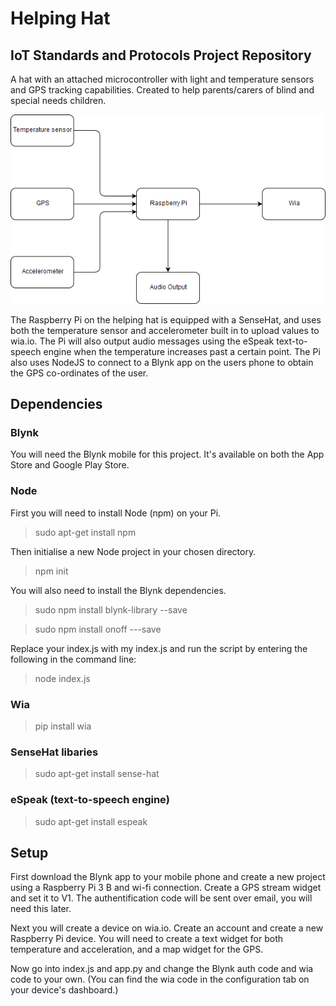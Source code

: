 # Helping Hat
## IoT Standards and Protocols Project Repository

A hat with an attached microcontroller with light and temperature sensors and GPS tracking capabilities.
Created to help parents/carers of blind and special needs children.

![system diagram](helpinghat2.png)

The Raspberry Pi on the helping hat is equipped with a SenseHat, and uses both the temperature sensor and accelerometer built in to upload values to wia.io. The Pi will also output audio messages using the eSpeak text-to-speech engine when the temperature increases past a certain point. The Pi also uses NodeJS to connect to a Blynk app on the users phone to obtain the GPS co-ordinates of the user.

## Dependencies

### Blynk
You will need the Blynk mobile for this project. It's available on both the App Store and Google Play Store.

### Node

First you will need to install Node (npm) on your Pi.

>sudo apt-get install npm

Then initialise a new Node project in your chosen directory.

> npm init

You will also need to install the Blynk dependencies.

> sudo npm install blynk-library --save

> sudo npm install onoff ---save

Replace your index.js with my index.js and run the script by entering the following in the command line:

> node index.js

### Wia

> pip install wia

### SenseHat libaries

> sudo apt-get install sense-hat

### eSpeak (text-to-speech engine)

>sudo apt-get install espeak

## Setup

First download the Blynk app to your mobile phone and create a new project using a Raspberry Pi 3 B and wi-fi connection. Create a GPS stream widget and set it to V1. The authentification code will be sent over email, you will need this later.

Next you will create a device on wia.io. Create an account and create a new Raspberry Pi device. You will need to create a text widget for both temperature and acceleration, and a map widget for the GPS.

Now go into index.js and app.py and change the Blynk auth code and wia code to your own. (You can find the wia code in the configuration tab on your device's dashboard.)
